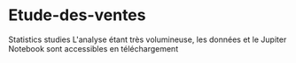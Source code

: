 # Etude-des-ventes
Statistics studies
L'analyse étant très volumineuse, les données et le Jupiter Notebook sont accessibles en téléchargement
